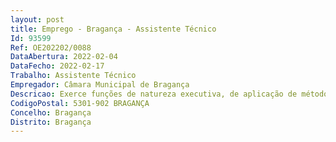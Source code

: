 ```yaml
--- 
layout: post
title: Emprego - Bragança - Assistente Técnico
Id: 93599
Ref: OE202202/0088
DataAbertura: 2022-02-04
DataFecho: 2022-02-17
Trabalho: Assistente Técnico
Empregador: Câmara Municipal de Bragança
Descricao: Exerce funções de natureza executiva, de aplicação de métodos e processos, com base em diretivas definidas e instruções gerais, de grau médio de complexidade, na área de atuação do serviço de expediente geral. Prepara a elaboração e distribuição de agendas, minutas e atas das Reuniões da Câmara Municipal. Assegura o registo de Cidadãos da União Europeia. Assegura o expediente relativo a atos eleitorais. Regista e arquiva avisos, editais, anúncios, posturas, regulamentos e ordens de serviço. Executa as tarefas inerentes à receção, classificação, registo, distribuição, expedição e arquivo de todo o expediente relativo aos órgãos e serviços municipais. Executa as tarefas inerentes à receção, registo e distribuição interna do correio e faturas. Assegura a organização de processos relativo ao licenciamento de transportes de aluguer em veículos automóveis ligeiros de passageiros. Emite certidões. Elabora relatório mensal de atividades e desempenho, sem prejuízo de desempenho de outras tarefas, no âmbito das atribuições e competências do Município.
CodigoPostal: 5301-902 BRAGANÇA
Concelho: Bragança
Distrito: Bragança
--- 
```

